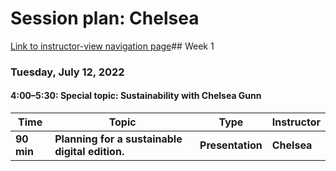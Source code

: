# Session plan: Chelsea

[Link to instructor-view navigation page](daily_instructor_view.md)## Week 1

### Tuesday, July 12, 2022

#### 4:00–5:30: Special topic: Sustainability with Chelsea Gunn

Time | Topic | Type | Instructor
---- | ---- | ---- | ---- 
**90 min** | **Planning for a sustainable digital edition.** | **Presentation** | **Chelsea**

